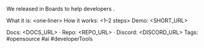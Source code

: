 We released <FEATURE> in Boards to help developers <OUTCOME>.

What it is: <one‑liner>
How it works: <1–2 steps>
Demo: <SHORT_URL>

Docs: <DOCS_URL> · Repo: <REPO_URL> · Discord: <DISCORD_URL>
Tags: #opensource #ai #developerTools
